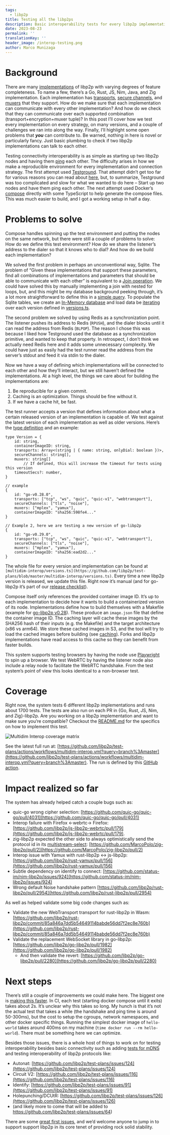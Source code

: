 ```yaml
---
tags:
  - libp2p
title: Testing all the libp2ps
description: Basic interoperability tests for every libp2p implementation on all transport dimensions.
date: 2023-08-23
permalink: ''
translationKey: ''
header_image: /interop-testing.png
author: Marco Munizaga
---
```


# Background

There are many [implementations](https://libp2p.io/implementations/) of libp2p  with varying degrees of feature completeness. To name a few, there’s a Go, Rust, JS, Nim, Java, and Zig implementation. Each implementation has [transports](https://docs.libp2p.io/concepts/transports/overview/), [secure channels](https://docs.libp2p.io/concepts/secure-comm/overview/), and [muxers](https://docs.libp2p.io/concepts/multiplex/overview/) that they support. How do we make sure that each implementation can communicate with every other implementation? And how do we check that they can communicate over each supported combination (transport+encryption+muxer tuple)? In this post I’ll cover how we test every implementation on every strategy, on many versions, and a couple of challenges we ran into along the way. Finally, I’ll highlight some open problems that ***you*** can contribute to. Be warned, nothing in here is novel or particularly fancy. Just basic plumbing to check if two libp2p implementations can talk to each other.

Testing connectivity interoperability is as simple as starting up two libp2p nodes and having them [ping](https://github.com/libp2p/specs/blob/master/ping/ping.md) each other. The difficulty arises in how we make a reproducible environment for every implementation and connection strategy. The first attempt used [Testground](https://docs.testground.ai/master/#/). That attempt didn’t get too far for various reasons you can read about [here](https://github.com/libp2p/test-plans/issues/103), but, to summarize, Testground was too complicated and slow for what we wanted to do here – Start up two nodes and have them ping each other. The next attempt used Docker’s [compose](https://compose-spec.io) directly with some TypeScript to help generate the compose files. This was much easier to build, and I got a working setup in half a day.

# Problems to solve

Compose handles spinning up the test environment and putting the nodes on the same network, but there were still a couple of problems to solve: How do we define this test environment? How do we share the listener’s address to the dialer so that it knows who to dial? And how do we build each implementation?

We solved the first problem in perhaps an unconventional way, Sqlite. The problem of “Given these implementations that support these parameters, find all combinations of implementations and parameters that should be able to communicate with each other” is equivalent to a [Join operation](https://en.wikipedia.org/wiki/Relational_algebra#Joins_and_join-like_operators). We could have solved this by manually implementing a join with nested for loops, but, and this might be my database background peeking through, it’s a lot more straightforward to define this in a [simple query](https://github.com/libp2p/test-plans/blob/9caabc8d0d16016cd89995f8ca8cd131f824ca7a/multidim-interop/src/generator.ts#L59). To populate the Sqlite tables, we create an [In-Memory database](https://www.sqlite.org/inmemorydb.html) and load data be [iterating](https://github.com/libp2p/test-plans/blob/master/multidim-interop/src/generator.ts#L40-L50) over each version defined in [versions.ts](https://github.com/libp2p/test-plans/blob/master/multidim-interop/versions.ts).

The second problem we solved by using Redis as a synchronization point. The listener pushes its address to Redis (`RPUSH`), and the dialer blocks until it can read the address from Redis (`BLPOP`). The reason I chose this was because I liked how Testground used the database as a synchronization primitive, and wanted to keep that property. In retrospect, I don’t think we actually need Redis here and it adds some unnecessary complexity. We could have just as easily had the test runner read the address from the server’s stdout and feed it via stdin to the dialer.

Now we have a way of defining which implementations will be connected to each other and how they’ll interact, but we still haven’t defined the implementations. At a high level, the things we care about for building the implementations are:

1. Be reproducible for a given commit.
2. Caching is an optimization. Things should be fine without it.
3. If we have a cache hit, be fast.

The test runner accepts a version that defines information about what a certain released version of an implementation is capable of. We test against the latest version of each implementation as well as older versions. Here’s the [type definition](https://github.com/libp2p/test-plans/blob/master/multidim-interop/versions.ts#L4-L14) and an example:

```tsx
type Version = {
    id: string,
    containerImageID: string,
    transports: Array<(string | { name: string, onlyDial: boolean })>,
    secureChannels: string[],
    muxers: string[]
		// If defined, this will increase the timeout for tests using this version
    timeoutSecs?: number,
}

// example
{
    id: "go-v0.28.0",
    transports: ["tcp", "ws", "quic", "quic-v1", "webtransport"],
    secureChannels: ["tls", "noise"],
    muxers: ["mplex", "yamux"],
    containerImageID: "sha256:598fe4..."
}

// Example 2, here we are testing a new version of go-libp2p
{
    id: "go-v0.29.0",
    transports: ["tcp", "ws", "quic", "quic-v1", "webtransport"],
    secureChannels: ["tls", "noise"],
    muxers: ["mplex", "yamux"],
    containerImageID: "sha256:ead2d2..."
}
```

The whole file for every version and implementation can be found at `[multidim-interop/versions.ts](https://github.com/libp2p/test-plans/blob/master/multidim-interop/versions.ts)`. Every time a new libp2p version is released, we update this file. Right now it’s manual (and for go-libp2p it’s part of our [release checklist](https://github.com/libp2p/go-libp2p/blob/master/.github/ISSUE_TEMPLATE/release.md)).

Compose itself only references the provided container image ID. It’s up to each implementation to decide how it wants to build a containerized version of its node. Implementations define how to build themselves with a Makefile (example for [go-libp2p v0.28](https://github.com/libp2p/test-plans/blob/master/multidim-interop/impl/go/v0.28/Makefile)). These produce an `image.json` file that define the container image ID. The caching layer will cache these images by the SHA256 hash of their inputs (e.g. the Makefile) and the target architecture (x86 vs arm64). We store these cached images in S3, and the tool will try to load the cached images before building (see [caching](https://github.com/libp2p/test-plans/blob/master/multidim-interop/README.md#caching)). Forks and libp2p implementations have read access to this cache so they can benefit from faster builds.

This system supports testing browsers by having the node use [Playwright](https://playwright.dev) to spin up a browser. We test WebRTC by having the listener node also include a relay node to facilitate the WebRTC handshake. From the test system’s point of view this looks identical to a non-browser test.

# Coverage

Right now, the system tests 6 different libp2p implementations and runs about 1700 tests. The tests are also run on each PR in {Go, Rust, JS, Nim, and Zig}-libp2p. Are you working on a libp2p implementation and want to make sure you’re compatible? Checkout the [README.md](https://github.com/libp2p/test-plans/blob/master/multidim-interop/README.md) for the specifics on how to implement this test.

![Multidim Interop coverage matrix](../assets/multidim-interop-coverage.png)

See the latest full run at: [https://github.com/libp2p/test-plans/actions/workflows/multidim-interop.yml?query=branch%3Amaster](https://github.com/libp2p/test-plans/actions/workflows/multidim-interop.yml?query=branch%3Amaster). The run is defined by this [GitHub action](https://github.com/libp2p/test-plans/blob/master/.github/actions/run-interop-ping-test/action.yml).

# Impact realized so far

The system has already helped catch a couple bugs such as:

- quic-go wrong cipher selection: [https://github.com/quic-go/quic-go/pull/4031](https://github.com/quic-go/quic-go/pull/4031)
- Interop failure with Firefox ←webrtc→ Firefox: [https://github.com/libp2p/js-libp2p-webrtc/pull/179](https://github.com/libp2p/js-libp2p-webrtc/pull/179).
- zig-libp2p expected the other side to always optimistically send the protocol id in its [multistream-select](https://github.com/libp2p/specs/tree/master/connections#multistream-select):  [https://github.com/MarcoPolo/zig-libp2p/pull/2](https://github.com/MarcoPolo/zig-libp2p/pull/2)
- Interop issue with Yamux with rust-libp2p ↔ js-libp2p: [https://github.com/libp2p/rust-yamux/pull/156](https://github.com/libp2p/rust-yamux/pull/156)
- Subtle dependency on identify to connect: [https://github.com/status-im/nim-libp2p/issues/924](https://github.com/status-im/nim-libp2p/issues/924)
- Wrong default Noise handshake pattern [https://github.com/libp2p/rust-libp2p/pull/2954](https://github.com/libp2p/rust-libp2p/pull/2954)

As well as helped validate some big code changes such as:

- Validate the new WebTransport transport for rust-libp2p in Wasm: [https://github.com/libp2p/rust-libp2p/commit/85a846a7dd5b54649114babde56dd7f2ec8e760b](https://github.com/libp2p/rust-libp2p/commit/85a846a7dd5b54649114babde56dd7f2ec8e760b)
- Validate the replacement WebSocket library in go-libp2p: [https://github.com/libp2p/go-libp2p/pull/1982](https://github.com/libp2p/go-libp2p/pull/1982)
    - And then validate the revert: [https://github.com/libp2p/go-libp2p/pull/2280](https://github.com/libp2p/go-libp2p/pull/2280)

# Next steps

There’s still a couple of improvements we could make here. The biggest one is [making this faster](https://github.com/libp2p/test-plans/issues/214). In CI, each test (starting docker compose until it exits) takes about 2s. It’s unclear why this takes so long. My hunch is that it’s not the actual test that takes a while (the handshake and ping time is around 50-300ms), but the cost to setup the cgroups, network namespaces, and other docker specific things. Running the simplest docker image of `hello-world` takes around 400ms on my machine (`time docker run --rm hello-world`). There must be something here we can optimize.

Besides those issues, there is a whole host of things to work on for testing interoperability besides basic connectivity such as adding [tests for mDNS](https://github.com/libp2p/test-plans/issues/179) and testing interoperability of libp2p protocols like:

- Autonat: [https://github.com/libp2p/test-plans/issues/124](https://github.com/libp2p/test-plans/issues/124)
- Circuit V2: [https://github.com/libp2p/test-plans/issues/116](https://github.com/libp2p/test-plans/issues/116)
- Identify: [https://github.com/libp2p/test-plans/issues/91](https://github.com/libp2p/test-plans/issues/91)
- Holepunching/DCUtR: [https://github.com/libp2p/test-plans/issues/126](https://github.com/libp2p/test-plans/issues/126)
- (and likely more to come that will be added to https://github.com/libp2p/test-plans/issues/64)

There are some [great first
issues](https://github.com/libp2p/test-plans/issues?q=is%3Aissue+is%3Aopen+label%3A%22good+first+issue%22),
and we’d welcome anyone to jump in to support support libp2p in its core tenet
of providing rock solid stability.

